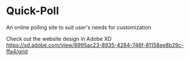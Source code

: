 # Quick-Poll
An online polling site to suit user's needs for customization

Check out the website design in Adobe XD
https://xd.adobe.com/view/8995ac23-8935-4284-746f-81158ee8b29c-ffa4/grid
